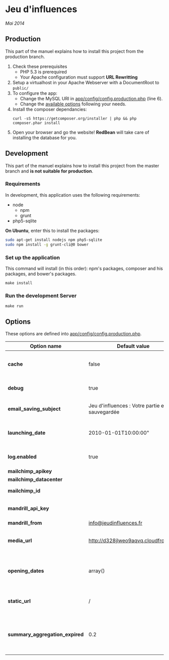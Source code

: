 Jeu d'influences
================

_Mai 2014_


## Production

This part of the manuel explains how to install this project from the production branch.

1. Check these prerequisites
	* PHP 5.3 is prerequired
	* Your Apache configuration must support **URL Rewritting**
1. Setup a virtualhost in your Apache Webserver with a DocumentRoot to `public/`
1. To configure the app:
	* Change the MySQL URI in [app/config/config.production.php](app/config/config.production.php) (line 6). 
	* Change the [available options](#options) following your needs.
1. Install the composer dependancies:  
    ```
    curl -sS https://getcomposer.org/installer | php && php composer.phar install
    ```
1. Open your browser and go the website! **RedBean** will take care of installing the database for you.

## Development

This part of the manuel explains how to install this project from the master branch and **is not suitable for production**.

### Requirements

In development, this application uses the following requirements:

* node 
    * npm
    * grunt
* php5-sqlite

**On Ubuntu**, enter this to install the packages:

```bash 
sudo apt-get install nodejs npm php5-sqlite
sudo npm install -g grunt-cli@0 bower
``` 

### Set up the application

This command will install (in this order): npm's packages, composer and his packages, and bower's packages.

	make install

### Run the development Server

	make run
	
## Options

These options are defined into [app/config/config.production.php](app/config/config.production.php).

| Option name                     | Default value                                   | Definition
| ------------------------------- | ----------------------------------------------- | -------------------
| **cache**                       | false                                           | Disable or enable server side cache
| **debug**                       | true                                            | Display debug message
| **email_saving_subject**        | Jeu d'influences : Votre partie est sauvegardée | Subject of the mail to save a game
| **launching_date**              | 2010-01-01T10:00:00"                            | After this date , switch to the game home page
| **log.enabled**                 | true                                            | Disable or enable server logs
| **mailchimp_apikey**            |                                                 |
| **mailchimp_datacenter**        |                                                 |
| **mailchimp_id**                |                                                 | Mailchimp configuration
| **mandrill_api_key**            |                                                 | Configure mandrill mailler here
| **mandrill_from**               | info@jeudinfluences.fr                          |
| **media_url**                   | http://d328jlweo9aqvq.cloudfront.net            | Repository of the video sounds and large files
| **opening_dates**               | array()                                         | Opening dates of each chapter (disabled feature)
| **static_url**                  | /                                               | Assets URL (if you  want to move static files)
| **summary_aggregation_expired** | 0.2                                             | Time after which we should re-aggregate summary (in hours)

